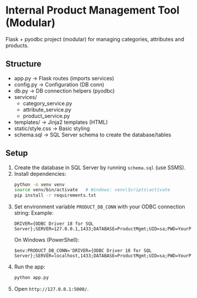 # Internal Product Management Tool (Modular)
Flask + pyodbc project (modular) for managing categories, attributes and products.

## Structure
- app.py                -> Flask routes (imports services)
- config.py             -> Configuration (DB conn)
- db.py                 -> DB connection helpers (pyodbc)
- services/
    - category_service.py
    - attribute_service.py
    - product_service.py
- templates/            -> Jinja2 templates (HTML)
- static/style.css      -> Basic styling
- schema.sql            -> SQL Server schema to create the database/tables

## Setup
1. Create the database in SQL Server by running `schema.sql` (use SSMS).
2. Install dependencies:
   ```bash
   python -m venv venv
   source venv/bin/activate   # Windows: venv\Scripts\activate
   pip install -r requirements.txt
   ```
3. Set environment variable `PRODUCT_DB_CONN` with your ODBC connection string:
   Example:
   ```
   DRIVER={ODBC Driver 18 for SQL Server};SERVER=127.0.0.1,1433;DATABASE=ProductMgmt;UID=sa;PWD=YourPassword;TrustServerCertificate=yes
   ```
   On Windows (PowerShell):
   ```
   $env:PRODUCT_DB_CONN='DRIVER={ODBC Driver 18 for SQL Server};SERVER=localhost,1433;DATABASE=ProductMgmt;UID=sa;PWD=YourPassword;TrustServerCertificate=yes'
   ```
4. Run the app:
   ```bash
   python app.py
   ```
5. Open `http://127.0.0.1:5000/`.
